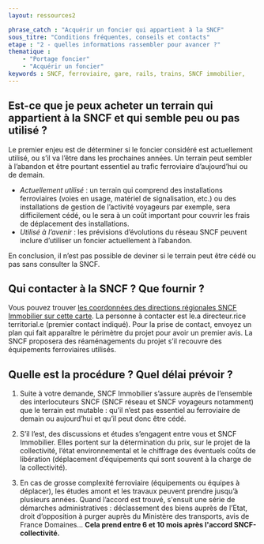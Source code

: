 ```yaml
---
layout: ressources2

phrase_catch : "Acquérir un foncier qui appartient à la SNCF"
sous_titre: "Conditions fréquentes, conseils et contacts"
etape : "2 - quelles informations rassembler pour avancer ?"
thematique : 
    - "Portage foncier"
    - "Acquérir un foncier"
keywords : SNCF, ferroviaire, gare, rails, trains, SNCF immobilier,
---
```


## Est-ce que je peux acheter un terrain qui appartient à la SNCF et qui semble peu ou pas utilisé ?

Le premier enjeu est de déterminer si le foncier considéré est actuellement utilisé, ou s’il va l’être dans les prochaines années. Un terrain peut sembler à l’abandon et être pourtant essentiel au trafic ferroviaire d’aujourd’hui ou de demain.

- *Actuellement utilisé* : un terrain qui comprend des installations ferroviaires (voies en usage, matériel de signalisation, etc.) ou des installations de gestion de l’activité voyageurs par exemple, sera difficilement cédé, ou le sera à un coût important pour couvrir les frais de déplacement des installations.
- *Utilisé à l’avenir* : les prévisions d’évolutions du réseau SNCF peuvent inclure d’utiliser un foncier actuellement à l’abandon.

En conclusion, il n’est pas possible de deviner si le terrain peut être cédé ou pas sans consulter la SNCF.

## Qui contacter à la SNCF ? Que fournir ?

Vous pouvez trouver [les coordonnées des directions régionales SNCF Immobilier sur cette carte](carte-directions-territoriales-SNCF-immobilier.pdf). La personne à contacter est le.a directeur.rice territorial.e (premier contact indiqué).
Pour la prise de contact, envoyez un plan qui fait apparaître le périmètre du projet pour avoir un premier avis. La SNCF proposera des réaménagements du projet s’il recouvre des équipements ferroviaires utilisés.

## Quelle est la procédure ? Quel délai prévoir ?

1. Suite à votre demande, SNCF Immobilier s’assure auprès de l’ensemble des interlocuteurs SNCF (SNCF réseau et SNCF voyageurs notamment) que le terrain est mutable : qu’il n’est pas essentiel au ferroviaire de demain ou aujourd’hui et qu’il peut donc être cédé.

2. S’il l’est, des discussions et études s’engagent entre vous et SNCF Immobilier. Elles portent sur la détermination du prix, sur le projet de la collectivité, l’état environnemental et le chiffrage des éventuels coûts de libération (déplacement d’équipements qui sont souvent à la charge de la collectivité).

3. En cas de grosse complexité ferroviaire (équipements ou équipes à déplacer), les études amont et les travaux peuvent prendre jusqu’à plusieurs années.
Quand l’accord est trouvé, s'ensuit une série de démarches administratives : déclassement des biens auprès de l’Etat, droit d’opposition à purger auprès du Ministère des transports, avis de France Domaines…  **Cela prend entre 6 et 10 mois après l'accord SNCF-collectivité.**



